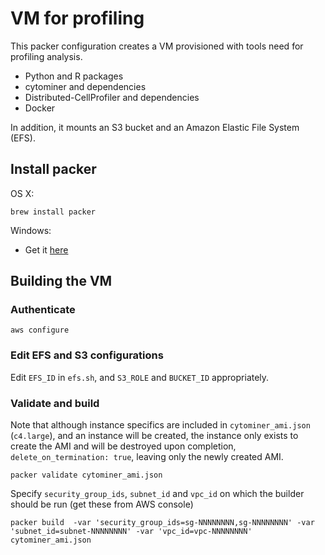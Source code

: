 # VM for profiling 
This packer configuration creates a VM provisioned with tools need for profiling analysis.

- Python and R packages
- cytominer and dependencies
- Distributed-CellProfiler and dependencies
- Docker

In addition, it mounts an S3 bucket and an Amazon Elastic File System (EFS). 

## Install packer

OS X:
```
brew install packer
```

Windows:
- Get it [here](https://www.packer.io/downloads.html)

## Building the VM


### Authenticate

```
aws configure
```

### Edit EFS and S3 configurations

Edit `EFS_ID` in `efs.sh`, and `S3_ROLE` and `BUCKET_ID` appropriately.

### Validate and build

Note that although instance specifics are included in `cytominer_ami.json` (`c4.large`), and an instance will be created, the instance only exists to create the AMI and will be destroyed upon completion, `delete_on_termination: true`, leaving only the newly created AMI.


```
packer validate cytominer_ami.json
```

Specify `security_group_ids`, `subnet_id` and `vpc_id` on which the builder should be run (get these from AWS console)

```
packer build  -var 'security_group_ids=sg-NNNNNNNN,sg-NNNNNNNN' -var 'subnet_id=subnet-NNNNNNNN' -var 'vpc_id=vpc-NNNNNNNN' cytominer_ami.json
```

